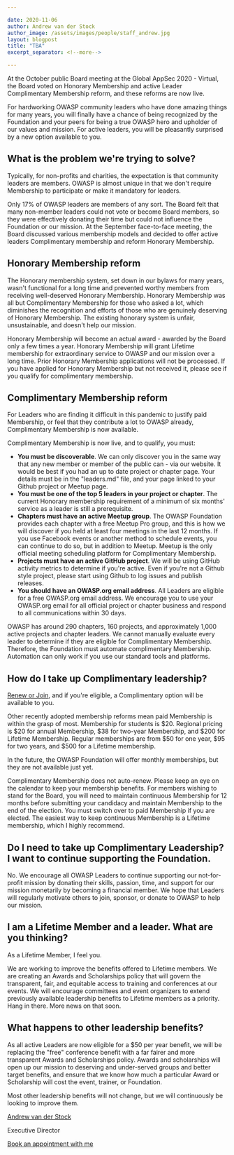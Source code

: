 ```yaml
---

date: 2020-11-06
author: Andrew van der Stock
author_image: /assets/images/people/staff_andrew.jpg
layout: blogpost
title: "TBA"
excerpt_separator: <!--more-->

---
```



At the October public Board meeting at the Global AppSec 2020 - Virtual, the Board voted on Honorary Membership and active Leader Complimentary Membership reform, and these reforms are now live.

For hardworking OWASP community leaders who have done amazing things for many years, you will finally have a chance of being recognized by the Foundation and your peers for being a true OWASP hero and upholder of our values and mission. For active leaders, you will be pleasantly surprised by a new option available to you.

## What is the problem we're trying to solve?

Typically, for non-profits and charities, the expectation is that community leaders are members. OWASP is almost unique in that we don't require Membership to participate or make it mandatory for leaders.

Only 17% of OWASP leaders are members of any sort. The Board felt that many non-member leaders could not vote or become Board members, so they were effectively donating their time but could not influence the Foundation or our mission. At the September face-to-face meeting, the Board discussed various membership models and decided to offer active leaders Complimentary membership and reform Honorary Membership.

## Honorary Membership reform

The Honorary membership system, set down in our bylaws for many years, wasn't functional for a long time and prevented worthy members from receiving well-deserved Honorary Membership. Honorary Membership was all but Complimentary Membership for those who asked a lot, which diminishes the recognition and efforts of those who are genuinely deserving of Honorary Membership. The existing honorary system is unfair, unsustainable, and doesn't help our mission.

Honorary Membership will become an actual award - awarded by the Board only a few times a year. Honorary Membership will grant Lifetime membership for extraordinary service to OWASP and our mission over a long time. Prior Honorary Membership applications will not be processed. If you have applied for Honorary Membership but not received it, please see if you qualify for complimentary membership.

## Complimentary Membership reform

For Leaders who are finding it difficult in this pandemic to justify paid Membership, or feel that they contribute a lot to OWASP already, Complimentary Membership is now available.

Complimentary Membership is now live, and to qualify, you must:

- **You must be discoverable**. We can only discover you in the same way that any new member or member of the public can - via our website. It would be best if you had an up to date project or chapter page. Your details must be in the "leaders.md" file, and your page linked to your Github project or Meetup page.
- **You must be one of the top 5 leaders in your project or chapter**. The current Honorary membership requirement of a minimum of six months' service as a leader is still a prerequisite.
- **Chapters must have an active Meetup group**. The OWASP Foundation provides each chapter with a free Meetup Pro group, and this is how we will discover if you held at least four meetings in the last 12 months. If you use Facebook events or another method to schedule events, you can continue to do so, but in addition to Meetup. Meetup is the only official meeting scheduling platform for Complimentary Membership.
- **Projects must have an active GitHub project**. We will be using GitHub activity metrics to determine if you're active. Even if you're not a Github style project, please start using Github to log issues and publish releases.
- **You should have an OWASP.org email address**. All Leaders are eligible for a free OWASP.org email address. We encourage you to use your OWASP.org email for all official project or chapter business and respond to all communications within 30 days.

OWASP has around 290 chapters, 160 projects, and approximately 1,000 active projects and chapter leaders. We cannot manually evaluate every leader to determine if they are eligible for Complimentary Membership. Therefore, the Foundation must automate complimentary Membership. Automation can only work if you use our standard tools and platforms.

## How do I take up Complimentary leadership?

[Renew or Join](https://owasp.org/membership/), and if you're eligible, a Complimentary option will be available to you.

Other recently adopted membership reforms mean paid Membership is within the grasp of most. Membership for students is \$20. Regional pricing is \$20 for annual Membership, \$38 for two-year Membership, and $200 for Lifetime Membership. Regular memberships are from \$50 for one year, \$95 for two years, and \$500 for a Lifetime membership. 

In the future, the OWASP Foundation will offer monthly memberships, but they are not available just yet.

Complimentary Membership does not auto-renew. Please keep an eye on the calendar to keep your membership benefits. For members wishing to stand for the Board, you will need to maintain continuous Membership for 12 months before submitting your candidacy and maintain Membership to the end of the election. You must switch over to paid Membership if you are elected. The easiest way to keep continuous Membership is a Lifetime membership, which I highly recommend.

## Do I need to take up Complimentary Leadership? I want to continue supporting the Foundation.

No. We encourage all OWASP Leaders to continue supporting our not-for-profit mission by donating their skills, passion, time, and support for our mission monetarily by becoming a financial member. We hope that Leaders will regularly motivate others to join, sponsor, or donate to OWASP to help our mission.

## I am a Lifetime Member and a leader. What are you thinking?

As a Lifetime Member, I feel you.

We are working to improve the benefits offered to Lifetime members. We are creating an Awards and Scholarships policy that will govern the transparent, fair, and equitable access to training and conferences at our events. We will encourage committees and event organizers to extend previously available leadership benefits to Lifetime members as a priority. Hang in there. More news on that soon.

## What happens to other leadership benefits?

As all active Leaders are now eligible for a \$50 per year benefit, we will be replacing the "free" conference benefit with a far fairer and more transparent Awards and Scholarships policy. Awards and scholarships will open up our mission to deserving and under-served groups and better target benefits, and ensure that we know how much a particular Award or Scholarship will cost the event, trainer, or Foundation.

Most other leadership benefits will not change, but we will continuously be looking to improve them.

[Andrew van der Stock](mailto:andrew.vanderstock@owasp.com)

Executive Director

[Book an appointment with me](https://calend.ly/owasped)
